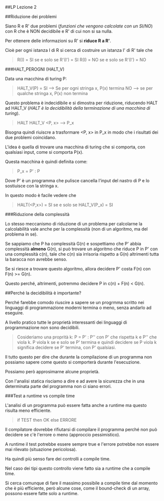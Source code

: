 ##LP Lezione 2

##Riduzione dei problemi

Siano R e R' due problemi (_funzioni che vengono calcolate con un SI/NO_) con R che è NON decidibile e R' di cui non si sa nulla.

Per ottenere delle informazioni su R' si __riduce R a R'__.

Cioè per ogni istanza I di R si cerca di costruire un istanza I' di R' tale che

> R(I) = SI se e solo se R'(I') = SI
> R(I) = NO se e solo se R'(I') = NO

###HALT_PEROGNI (HALT_V)

Data una macchina di turing P:

> HALT_V(P) = SI --> Se per ogni stringa x, P(x) termina
> 				 NO --> se per qualche stringa x, P(x) non termina

Questo problema è indecidibile e si dimostra per riduzione, riducendo HALT ad HALT_V (_HALT è la decidibilità della terminazione di una macchina di turing_).

> HALT 	   HALT_V
> <P, x> --> P_x

Bisogna quindi riuiscre a trasformare <P, x> in P_x in modo che i risultati dei due problemi coincidano.

L'idea è quella di trovare una macchina di turing che si comporta, con qualsiasi input, come si comporta P(x).

Questa macchina è quindi definita come:

> P_x = P' : P

Dove P' è un programma che pulisce cancella l'input del nastro di P e lo sostiuisce con la stringa x.

In questo modo è facile vedere che

> HALT(<P,x>) = SI se e solo se HALT_V(P_x) = SI

###Riduzione della complessità

Lo stesso meccanismo di riduzione di un problema per calcolarne la calcolabilità vale anche per la complessità (non di un algoritmo, ma del problema in se).

Se sappiamo che P ha complessità G(n) e sospettiamo che P' abbia complessità __almeno__ G(n), si può trovare un algoritmo che riduce P in P' con una complessità c(n), tale che c(n) sia irrisoria rispetto a G(n) altrimenti tutta la baracca non avrebbe senso.

Se si riesce a trovare questo algoritmo, allora decidere P' costa F(n) con F(n) >= G(n).

Questo perché, altrimenti, potremmo decidere P in c(n) + F(n) < G(n).

##Perché la decidibilità è importante?

Perché farebbe comodo riuscire a sapere se un progrmma scritto nei linguaggi di programmazione moderni termina o meno, senza andarlo ad eseguire.

A livello pratico tutte le proprietà interessanti dei linguaggi di programmazione non sono decidibili.

> Cosideriamo una proprità k:
> P = P' : P'' con P' che rispetta k e P'' che viola k.
> P viola k se e solo se P' termina e quindi decidere se P viola k significa decidere se P' termina, con P' qualsiasi.

Il tutto questo per dire che durante la compilazione di un programma non possiamo sapere come questo si comporterà durante l'esecuzione.

Possiamo però approsimarne alcune proprietà.

Con l'analisi statica risciamo a dire e ad avere la sicurezza che in una determinata parte del programma non ci siano errori.

###Test a runtime vs compile time

L'analisi di un programma può essere fatta anche a runtime ma questo risulta meno efficiente.

> if TEST then OK else ERRORE

Il compilatore dovrebbe rifiutarsi di compilare il programma perché non può decidere se c'è l'errore o meno (approccio pessimistico).

A runtime il test potrebbe essere sempre true e l'errore potrebbe non essere mai rilevato (situazione pericolosa).

Ha quindi più senso fare dei controlli a compile time.

Nel caso dei tipi questo controllo viene fatto sia a runtime che a compile time.

Si cerca comunque di fare il massimo possibile a compile time dal momento che è più efficiente, però alcune cose, come il bound-check di un array, possono essere fatte solo a runtime.